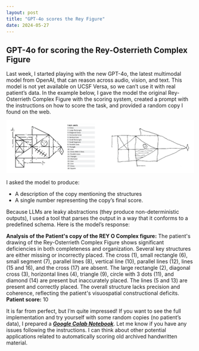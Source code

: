 ```yaml
---
layout: post
title: "GPT-4o scores the Rey Figure"
date: 2024-05-27
---
```


## GPT-4o for scoring the Rey-Osterrieth Complex Figure

Last week, I started playing with the new GPT-4o, the latest multimodal model from OpenAI, that can reason across audio, vision, and text. This model is not yet available on UCSF Versa, so we can’t use it with real patient’s data. In the example below, I gave the model the original Rey-Osterrieth Complex Figure with the scoring system, created a prompt with the instructions on how to score the task, and provided a random copy I found on the web. 

<img src="/figures/rey.png" class = "container" alt="Rey">


I asked the model to produce: 

- A description of the copy mentioning the structures 
- A single number representing the copy’s final score. 

Because LLMs are leaky abstractions (they produce non-deterministic outputs), I used a tool that parses the output in a way that it conforms to a predefined schema. Here is the model’s response:

**Analysis of the Patient's copy of the REY O Complex figure:**
The patient's drawing of the Rey-Osterrieth Complex Figure shows significant deficiencies in both completeness and organization. Several key structures are either missing or incorrectly placed. The cross (1), small rectangle (6), small segment (7), parallel lines (8), vertical line (10), parallel lines (12), lines (15 and 16), and the cross (17) are absent. The large rectangle (2), diagonal cross (3), horizontal lines (4), triangle (9), circle with 3 dots (11), and diamond (14) are present but inaccurately placed. The lines (5 and 13) are present and correctly placed. The overall structure lacks precision and coherence, reflecting the patient's visuospatial constructional deficits.  
**Patient score:** 10

It is far from perfect, but I’m quite impressed! If you want to see the full implementation and try yourself with some random copies (no patient’s data), I prepared a [***Google Colab Notebook***](https://colab.research.google.com/drive/16bHrvQIOB8gjqI7xtJEWFOuY-HA-o-If#scrollTo=UB4Wv1vKzFBK). Let me know if you have any issues following the instructions. I can think about other potential applications related to automatically scoring old archived handwritten material.








